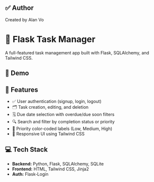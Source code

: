 ## ✅ Author

Created by Alan Vo

# 📝 Flask Task Manager

A full-featured task management app built with Flask, SQLAlchemy, and Tailwind CSS.

## 📸 Demo


## 🔧 Features

- ✅ User authentication (signup, login, logout)
- 🗂️ Task creation, editing, and deletion
- 🗓️ Due date selection with overdue/due soon filters
- 🔍 Search and filter by completion status or priority
- 🌈 Priority color-coded labels (Low, Medium, High)
- 📱 Responsive UI using Tailwind CSS

## 💻 Tech Stack

- **Backend:** Python, Flask, SQLAlchemy, SQLite
- **Frontend:** HTML, Tailwind CSS, Jinja2
- **Auth:** Flask-Login

